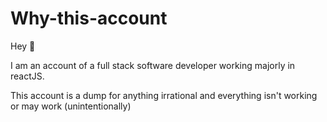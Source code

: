 # Why-this-account
Hey 👋

I am an account of a full stack software developer working majorly in reactJS.

This account is a dump for anything irrational and everything isn't working or may work (unintentionally)